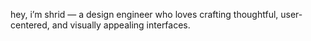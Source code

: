 hey, i’m shrid — a design engineer who loves crafting thoughtful, user-centered, and visually appealing interfaces.

